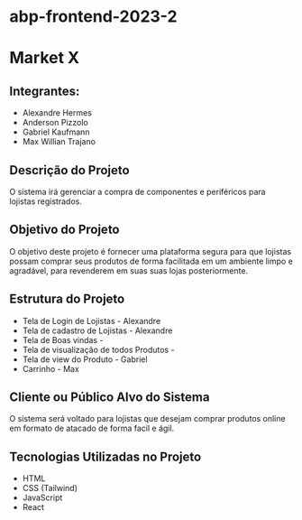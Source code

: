 # abp-frontend-2023-2

# Market X

## Integrantes:
- Alexandre Hermes
- Anderson Pizzolo
- Gabriel Kaufmann
- Max Willian Trajano

## Descrição do Projeto
O sistema irá gerenciar a compra de componentes e periféricos para lojistas registrados.


## Objetivo do Projeto
O objetivo deste projeto é fornecer uma plataforma segura para que lojistas possam comprar seus produtos de forma facilitada em um ambiente limpo e agradável, para revenderem em suas suas lojas posteriormente.

## Estrutura do Projeto
- Tela de Login de Lojistas - Alexandre
- Tela de cadastro de Lojistas - Alexandre
- Tela de Boas vindas -
- Tela de visualização de todos Produtos -
- Tela de view do Produto - Gabriel
- Carrinho - Max

## Cliente ou Público Alvo do Sistema
O sistema será voltado para lojistas que desejam comprar produtos online em formato de atacado de forma facil e ágil.

## Tecnologias Utilizadas no Projeto
- HTML
- CSS (Tailwind)
- JavaScript
- React
